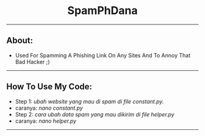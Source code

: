 ## <h1 align="center">SpamPhDana

---

## About:
 - Used For Spamming A Phishing Link On Any Sites And To Annoy That Bad Hacker ;)

---

## How To Use My Code:

 - Step 1: _ubah website yang mau di spam di file constant.py._
 - caranya: _nano constant.py_
 - Step 2: _cara ubah data spam yang mau dikirim di file helper.py_
 - caranya: _nano helper.py_

---
